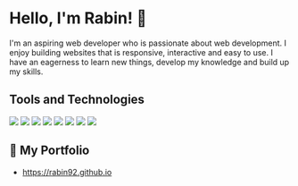 # Hello, I'm Rabin! :wave:

I'm an aspiring web developer who is passionate about web development. 
I enjoy building websites that is responsive, interactive and easy to use. I have an eagerness to learn new things, develop my knowledge and build up my skills.  

## Tools and Technologies 

![](https://img.shields.io/badge/Language%20-HTML-orange)
![](https://img.shields.io/badge/Language%20-CSS-blue)
![](https://img.shields.io/badge/Language%20-JavaScript-yellow)
![](https://img.shields.io/badge/Library%20-jQuery-blue)
![](https://img.shields.io/badge/Language%20-Sass-ff69b4)
![](https://img.shields.io/badge/Code%20-VScode-blue)
![](https://img.shields.io/badge/Tools%20-Git-orange)
![](https://img.shields.io/badge/Shell%20-Bash-lightgrey)

## :open_file_folder: My Portfolio 

* https://rabin92.github.io

